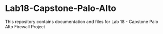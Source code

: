 # Lab18-Capstone-Palo-Alto
This repository contains documentation and files for Lab 18 - Capstone Palo Alto Firewall Project
